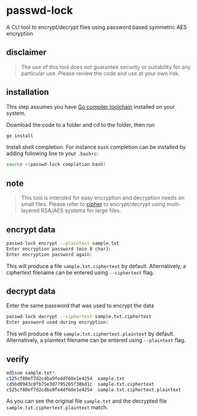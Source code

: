 # passwd-lock
A CLI tool to encrypt/decrypt files using password based symmetric AES encryption

## disclaimer
>The use of this tool does not guarantee security or suitability
for any particular use. Please review the code and use at your own risk.

## installation
This step assumes you have [Go compiler toolchain](https://go.dev/dl/)
installed on your system.

Download the code to a folder and cd to the folder, then run
```bash
go install
```
Install shell completion. For instance `bash` completion can be installed
by adding following line to your `.bashrc`:
```bash
source <(passwd-lock completion bash)
```

## note
> This tool is intended for easy encryption and decryption needs on small files.
> Please refer to [cipher](https://github.com/kubetrail/cipher) to encrypt/decrypt
> using multi-layered RSA/AES systems for large files.

## encrypt data
```bash
passwd-lock encrypt --plaintext sample.txt
Enter encryption password (min 8 char): 
Enter encryption password again: 
```

This will produce a file `sample.txt.ciphertext` by default. Alternatively,
a ciphertext filename can be entered using `--ciphertext` flag.

## decrypt data
Enter the same password that was used to encrypt the data
```bash
passwd-lock decrypt --ciphertext sample.txt.ciphertext
Enter password used during encryption: 
```

This will produce a file `sample.txt.ciphertext.plaintext` by default. Alternatively,
a plaintext filename can be entered using `--plaintext` flag.

## verify
```bash
md5sum sample.txt*
c525cf80ef7d2cdba9fe4df68e1e4254  sample.txt
cd5bd0943c0fb75e3d7795265f38bd1c  sample.txt.ciphertext
c525cf80ef7d2cdba9fe4df68e1e4254  sample.txt.ciphertext.plaintext
```

As you can see the original file `sample.txt` and the decrypted file `sample.txt.ciphertext.plaintext`
match.
